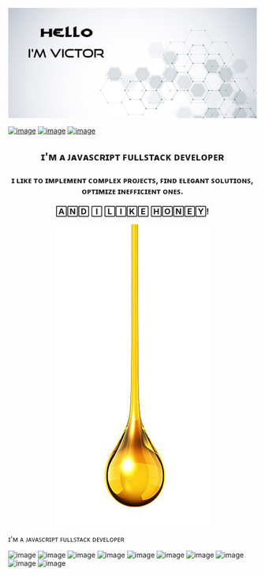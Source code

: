 ![GitHub Header Banner](./assets/github-header.jpg)

[![image](https://img.shields.io/badge/LinkedIn-0077B5?style=for-the-badge&logo=linkedin&logoColor=white)](https://www.linkedin.com/in/vkarvatsky/) [![image](https://img.shields.io/badge/WhatsApp-25D366?style=for-the-badge&logo=whatsapp&logoColor=white)](https://api.whatsapp.com/send?phone=9647630404) [![image](https://img.shields.io/badge/Telegram-2CA5E0?style=for-the-badge&logo=telegram&logoColor=white)](https://t.me/karvats/)

<h2 align="center">ɪ'ᴍ ᴀ ᴊᴀᴠᴀꜱᴄʀɪᴘᴛ ꜰᴜʟʟꜱᴛᴀᴄᴋ ᴅᴇᴠᴇʟᴏᴘᴇʀ</h2>
<h3 align="center">ɪ ʟɪᴋᴇ ᴛᴏ ɪᴍᴘʟᴇᴍᴇɴᴛ ᴄᴏᴍᴘʟᴇx ᴘʀᴏᴊᴇᴄᴛꜱ, ꜰɪɴᴅ ᴇʟᴇɢᴀɴᴛ ꜱᴏʟᴜᴛɪᴏɴꜱ, <br /> ᴏᴘᴛɪᴍɪᴢᴇ ɪɴᴇꜰꜰɪᴄɪᴇɴᴛ ᴏɴᴇꜱ. <br /> <br /> 🄰🄽🄳 🄸 🄻🄸🄺🄴 🄷🄾🄽🄴🅈! </h3>

<div align="center"><img src ="./assets/honey.jpg" /></div>

ɪ'ᴍ ᴀ ᴊᴀᴠᴀꜱᴄʀɪᴘᴛ ꜰᴜʟʟꜱᴛᴀᴄᴋ ᴅᴇᴠᴇʟᴏᴘᴇʀ

![image](https://img.shields.io/badge/JavaScript-323330?style=for-the-badge&logo=javascript&logoColor=F7DF1E) ![image](	https://img.shields.io/badge/Node.js-339933?style=for-the-badge&logo=nodedotjs&logoColor=white) ![image](	https://img.shields.io/badge/Express.js-000000?style=for-the-badge&logo=express&logoColor=white) ![image](https://img.shields.io/badge/Socket.io-010101?&style=for-the-badge&logo=Socket.io&logoColor=white)  ![image](https://img.shields.io/badge/PostgreSQL-316192?style=for-the-badge&logo=postgresql&logoColor=white) ![image](https://img.shields.io/badge/Sequelize-52B0E7?style=for-the-badge&logo=Sequelize&logoColor=white)  ![image](https://img.shields.io/badge/HTML5-E34F26?style=for-the-badge&logo=html5&logoColor=white) ![image](https://img.shields.io/badge/CSS3-1572B6?style=for-the-badge&logo=css3&logoColor=white) ![image](https://img.shields.io/badge/React-20232A?style=for-the-badge&logo=react&logoColor=61DAFB)  ![image](https://img.shields.io/badge/Redux-593D88?style=for-the-badge&logo=redux&logoColor=white) 



<!--
**VictorKarvatsky/VictorKarvatsky** is a ✨ _special_ ✨ repository because its `README.md` (this file) appears on your GitHub profile.

Here are some ideas to get you started:

- 🔭 I’m currently working on ...
- 🌱 I’m currently learning ...
- 👯 I’m looking to collaborate on ...
- 🤔 I’m looking for help with ...
- 💬 Ask me about ...
- 📫 How to reach me: ...
- 😄 Pronouns: ...
- ⚡ Fun fact: ...
-->
